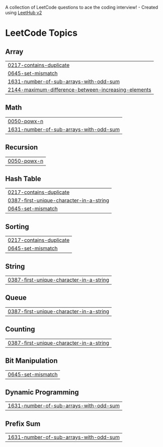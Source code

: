 A collection of LeetCode questions to ace the coding interview! - Created using [LeetHub v2](https://github.com/arunbhardwaj/LeetHub-2.0)
<!---LeetCode Topics Start-->
# LeetCode Topics
## Array
|  |
| ------- |
| [0217-contains-duplicate](https://github.com/Darshan-2306/LeetCode_Problems/tree/master/0217-contains-duplicate) |
| [0645-set-mismatch](https://github.com/Darshan-2306/LeetCode_Problems/tree/master/0645-set-mismatch) |
| [1631-number-of-sub-arrays-with-odd-sum](https://github.com/Darshan-2306/LeetCode_Problems/tree/master/1631-number-of-sub-arrays-with-odd-sum) |
| [2144-maximum-difference-between-increasing-elements](https://github.com/Darshan-2306/LeetCode_Problems/tree/master/2144-maximum-difference-between-increasing-elements) |
## Math
|  |
| ------- |
| [0050-powx-n](https://github.com/Darshan-2306/LeetCode_Problems/tree/master/0050-powx-n) |
| [1631-number-of-sub-arrays-with-odd-sum](https://github.com/Darshan-2306/LeetCode_Problems/tree/master/1631-number-of-sub-arrays-with-odd-sum) |
## Recursion
|  |
| ------- |
| [0050-powx-n](https://github.com/Darshan-2306/LeetCode_Problems/tree/master/0050-powx-n) |
## Hash Table
|  |
| ------- |
| [0217-contains-duplicate](https://github.com/Darshan-2306/LeetCode_Problems/tree/master/0217-contains-duplicate) |
| [0387-first-unique-character-in-a-string](https://github.com/Darshan-2306/LeetCode_Problems/tree/master/0387-first-unique-character-in-a-string) |
| [0645-set-mismatch](https://github.com/Darshan-2306/LeetCode_Problems/tree/master/0645-set-mismatch) |
## Sorting
|  |
| ------- |
| [0217-contains-duplicate](https://github.com/Darshan-2306/LeetCode_Problems/tree/master/0217-contains-duplicate) |
| [0645-set-mismatch](https://github.com/Darshan-2306/LeetCode_Problems/tree/master/0645-set-mismatch) |
## String
|  |
| ------- |
| [0387-first-unique-character-in-a-string](https://github.com/Darshan-2306/LeetCode_Problems/tree/master/0387-first-unique-character-in-a-string) |
## Queue
|  |
| ------- |
| [0387-first-unique-character-in-a-string](https://github.com/Darshan-2306/LeetCode_Problems/tree/master/0387-first-unique-character-in-a-string) |
## Counting
|  |
| ------- |
| [0387-first-unique-character-in-a-string](https://github.com/Darshan-2306/LeetCode_Problems/tree/master/0387-first-unique-character-in-a-string) |
## Bit Manipulation
|  |
| ------- |
| [0645-set-mismatch](https://github.com/Darshan-2306/LeetCode_Problems/tree/master/0645-set-mismatch) |
## Dynamic Programming
|  |
| ------- |
| [1631-number-of-sub-arrays-with-odd-sum](https://github.com/Darshan-2306/LeetCode_Problems/tree/master/1631-number-of-sub-arrays-with-odd-sum) |
## Prefix Sum
|  |
| ------- |
| [1631-number-of-sub-arrays-with-odd-sum](https://github.com/Darshan-2306/LeetCode_Problems/tree/master/1631-number-of-sub-arrays-with-odd-sum) |
<!---LeetCode Topics End-->